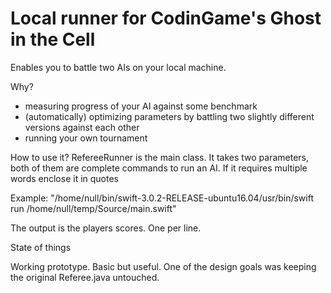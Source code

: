 # Local runner for CodinGame's Ghost in the Cell

Enables you to battle two AIs on your local machine.

Why?
* measuring progress of your AI against some benchmark
* (automatically) optimizing parameters by battling two slightly different versions against each other
* running your own tournament

How to use it?
RefereeRunner is the main class. It takes two parameters, both of them are complete commands to run an AI. If it requires multiple words enclose it in quotes

Example: "/home/null/bin/swift-3.0.2-RELEASE-ubuntu16.04/usr/bin/swift run /home/null/temp/Source/main.swift"

The output is the players scores. One per line.

State of things

Working prototype. Basic but useful. One of the design goals was keeping the original Referee.java untouched.
